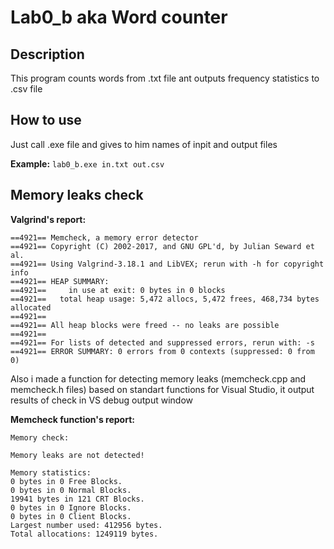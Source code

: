 # Lab0_b aka Word counter
## Description
This program counts words from .txt file ant outputs frequency statistics to .csv file

## How to use
Just call .exe file and gives to him names of inpit and output files

**Example:**
```lab0_b.exe in.txt out.csv```

## Memory leaks check

**Valgrind's report:**
```
==4921== Memcheck, a memory error detector
==4921== Copyright (C) 2002-2017, and GNU GPL'd, by Julian Seward et al.
==4921== Using Valgrind-3.18.1 and LibVEX; rerun with -h for copyright info
==4921== HEAP SUMMARY:
==4921==     in use at exit: 0 bytes in 0 blocks
==4921==   total heap usage: 5,472 allocs, 5,472 frees, 468,734 bytes allocated
==4921==
==4921== All heap blocks were freed -- no leaks are possible
==4921==
==4921== For lists of detected and suppressed errors, rerun with: -s
==4921== ERROR SUMMARY: 0 errors from 0 contexts (suppressed: 0 from 0)
```

Also i made a function for detecting memory leaks (memcheck.cpp and memcheck.h files) based on standart functions for Visual Studio, it output results of check in VS debug output window

**Memcheck function's report:**
```
Memory check:

Memory leaks are not detected!

Memory statistics:
0 bytes in 0 Free Blocks.
0 bytes in 0 Normal Blocks.
19941 bytes in 121 CRT Blocks.
0 bytes in 0 Ignore Blocks.
0 bytes in 0 Client Blocks.
Largest number used: 412956 bytes.
Total allocations: 1249119 bytes.
```


